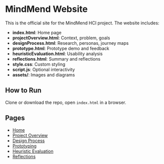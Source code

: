 # MindMend Website

This is the official site for the MindMend HCI project. The website includes:
- **index.html**: Home page
- **projectOverview.html**: Context, problem, goals
- **designProcess.html**: Research, personas, journey maps
- **prototype.html**: Prototype demo and feedback
- **heuristicEvaluation.html**: Usability analysis
- **reflections.html**: Summary and reflections
- **style.css**: Custom styling
- **script.js**: Optional interactivity
- **assets/**: Images and diagrams

## How to Run
Clone or download the repo, open `index.html` in a browser.

## Pages
- [Home](index.html)
- [Project Overview](projectOverview.html)
- [Design Process](designProcess.html)
- [Prototyping](prototype.html)
- [Heuristic Evaluation](heuristicEvaluation.html)
- [Reflections](reflections.html)
